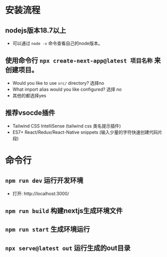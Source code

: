 
# 安装流程
## nodejs版本18.7以上
* 可以通过 `node -v` 命令查看自己的node版本。

## 使用命令行 `npx create-next-app@latest 项目名称`  来创建项目。
* Would you like to use `src/` directory? 选择no
* What import alias would you like configured? 选择 no
* 其他的都选择yes

## 推荐vsocde插件
* Tailwind CSS IntelliSense  (tailwind css 类名提示插件)
* ES7+ React/Redux/React-Native snippets (输入少量的字符快速创建代码片段)



# 命令行
## `npm run dev` 运行开发环境
* 打开: http://localhost:3000/
## `npm run build` 构建nextjs生成环境文件

## `npm run start` 生成环境运行

## `npx serve@latest out` 运行生成的out目录